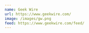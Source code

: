 ```yaml
---
name: Geek Wire
url: https://www.geekwire.com/
image: /images/gw.png
feed: https://www.geekwire.com/feed/
---
```

